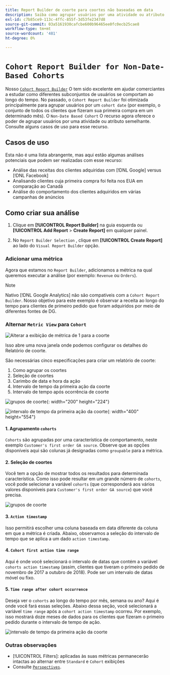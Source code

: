 ```yaml
---
title: Report Builder de coorte para coortes não baseadas em data
description: Saiba como agrupar usuários por uma atividade ou atributo semelhante.
exl-id: c7b85ce9-113c-4ffc-855f-3d53fe2347d8
source-git-commit: 03a5161930cafcbe600b96465ee0fc0ecb25cae8
workflow-type: tm+mt
source-wordcount: '481'
ht-degree: 0%

---
```


# `Cohort Report Builder for Non-Date-Based Cohorts`

Nosso [`Cohort Report Builder`](../dev-reports/cohort-rpt-bldr.md) O tem sido excelente em ajudar comerciantes a estudar como diferentes subconjuntos de usuários se comportam ao longo do tempo. No passado, o `Cohort Report Builder` foi otimizada principalmente para agrupar usuários por um `cohort date` (por exemplo, o conjunto de todos os clientes que fizeram sua primeira compra em um determinado mês). O `Non-Date Based Cohort` O recurso agora oferece o poder de agrupar usuários por uma atividade ou atributo semelhante. Consulte alguns casos de uso para esse recurso.

## Casos de uso

Esta não é uma lista abrangente, mas aqui estão algumas análises potenciais que podem ser realizadas com esse recurso:

* Análise das receitas dos clientes adquiridas com [!DNL Google] versus [!DNL Facebook]
* Analisando clientes cuja primeira compra foi feita nos EUA em comparação ao Canadá
* Análise do comportamento dos clientes adquiridos em várias campanhas de anúncios

## Como criar sua análise

1. Clique em **[!UICONTROL Report Builder]** na guia esquerda ou **[!UICONTROL Add Report** > **Create Report]** em qualquer painel.

1. No `Report Builder Selection` , clique em **[!UICONTROL Create Report]** ao lado do `Visual Report Builder` opção.

### Adicionar uma métrica

Agora que estamos no `Report Builder`, adicionamos a métrica na qual queremos executar a análise (por exemplo: `Revenue` ou `Orders`).

>[!NOTE]
>
>Nativo [!DNL Google Analytics] não são compatíveis com a `Cohort Report Builder`. Nosso objetivo para este exemplo é observar a receita ao longo do tempo para clientes de primeiro pedido que foram adquiridos por meio de diferentes fontes de DG.

### Alternar `Metric View` para `Cohort`

![Alterar a exibição de métrica de 1 para a coorte](../../assets/1-toggle-metric-view-to-cohort.png)

Isso abre uma nova janela onde podemos configurar os detalhes do Relatório de coorte.

São necessárias cinco especificações para criar um relatório de coorte:

1. Como agrupar os coortes
1. Seleção de coortes
1. Carimbo de data e hora da ação
1. Intervalo de tempo da primeira ação da coorte
1. Intervalo de tempo após ocorrência de coorte

![grupos de coorte](../../assets/2-cohort-groups.png){: width=&quot;200&quot; height=&quot;224&quot;}

![intervalo de tempo da primeira ação da coorte](../../assets/3-cohort-first-action-time-range.png){: width=&quot;400&quot; height=&quot;554&quot;}

#### 1. Agrupamento `cohorts`

`Cohorts` são agrupadas por uma característica de comportamento, neste exemplo `Customer's first order GA source`. Observe que as opções disponíveis aqui são colunas já designadas como `groupable` para a métrica.

#### 2. Seleção de coortes

Você tem a opção de mostrar todos os resultados para determinada característica. Como isso pode resultar em um grande número de `cohorts`, você pode selecionar a variável `cohorts` (que corresponderá aos vários valores disponíveis para `Customer's first order GA source`) que você precisa.

![grupos de coorte](../../assets/4-cohort-groups.png)<!--{: width="300" height="338"}-->

#### 3. `Action timestamp`

Isso permitirá escolher uma coluna baseada em data diferente da coluna em que a métrica é criada. Abaixo, observamos a seleção do intervalo de tempo que se aplica a um dado `action timestamp`.

#### 4. `Cohort first action time range`

Aqui é onde você selecionará o intervalo de datas que contém a variável `cohorts action timestamp` (assim, clientes que tiveram o primeiro pedido de novembro de 2017 a outubro de 2018). Pode ser um intervalo de datas móvel ou fixo.

#### 5. `Time range after cohort occurrence`

Deseja ver o `cohorts` ao longo do tempo por mês, semana ou ano? Aqui é onde você fará essas seleções. Abaixo dessa seção, você selecionará a variável `time range` após a `cohort action timestamp` ocorreu. Por exemplo, isso mostrará doze meses de dados para os clientes que fizeram o primeiro pedido durante o intervalo de tempo de ação.

![intervalo de tempo da primeira ação da coorte](../../assets/5-cohort-first-action-time-range.png)<!--{: width="400" height="557"}-->

### Outras observações

* [!UICONTROL Filters]: aplicadas às suas métricas permanecerão intactas ao alternar entre `Standard` e `Cohort` exibições
* Consulte [`Perspectives`](../../data-analyst/dev-reports/cohort-rpt-bldr.md).
